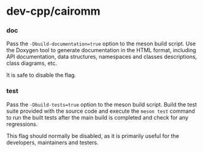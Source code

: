 # dev-cpp/cairomm

### doc
Pass the `-Dbuild-documentation=true` option to the meson build script. Use the Doxygen tool to generate documentation in the HTML format, including API documentation, data structures, namespaces and classes descriptions, class diagrams, etc.

It is safe to disable the flag.

### test
Pass the `-Dbuild-tests=true` option to the meson build script. Build the test suite provided with the source code and execute the `meson test` command to run the built tests after the main build is completed and check for any regressions.

This flag should normally be disabled, as it is primarily useful for the developers, maintainers and testers.
